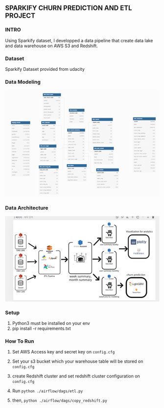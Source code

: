 ## SPARKIFY CHURN PREDICTION AND ETL PROJECT 


### INTRO 

Using Sparkify dataset, I developped a data pipeline that create 
data lake and data warehouse on AWS S3 and Redshift. 

### Dataset

Sparkify Dataset provided from udacity 

### Data Modeling 

<img src="./img/sparkify_churn_diagram_fix.png">

### Data Architecture 

<img src="./img/architecture_final.png">


### Setup
1. Python3 must be installed on your env
2. pip install -r requirements.txt


### How To Run
1. Set AWS Access key and secret key on `config.cfg` 
2. Set your s3 bucket which your warehouse table will be stored  on `config.cfg`
3. create Redshift cluster and set redshift cluster configuration on `config.cfg`

4. Run `python ./airflow/dags/etl.py`
6. then, `python ./airflow/dags/copy_redshift.py`